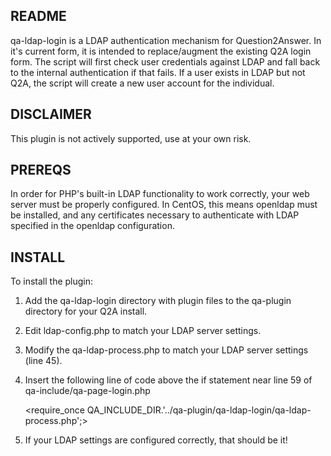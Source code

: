 ## README

qa-ldap-login is a LDAP authentication mechanism for Question2Answer. In it's current form, it is intended to replace/augment the existing Q2A login form. The script will first check user credentials against LDAP and fall back to the internal authentication if that fails. If a user exists in LDAP but not Q2A, the script will create a new user account for the individual.

## DISCLAIMER

This plugin is not actively supported, use at your own risk.

## PREREQS

In order for PHP's built-in LDAP functionality to work correctly, your web server must be properly configured. In CentOS, this means openldap must be installed, and any certificates necessary to authenticate with LDAP specified in the openldap configuration.

## INSTALL

To install the plugin:

1. Add the qa-ldap-login directory with plugin files to the qa-plugin directory for your Q2A install.

2. Edit ldap-config.php to match your LDAP server settings.

3. Modify the qa-ldap-process.php to match your LDAP server settings (line 45).

4. Insert the following line of code above the if statement near line 59 of qa-include/qa-page-login.php

	<require_once QA_INCLUDE_DIR.'../qa-plugin/qa-ldap-login/qa-ldap-process.php';>

5. If your LDAP settings are configured correctly, that should be it!
